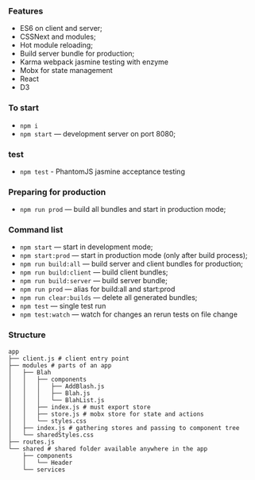 ### Features
- ES6 on client and server;
- CSSNext and modules;
- Hot module reloading;
- Build server bundle for production;
- Karma webpack jasmine testing with enzyme
- Mobx for state management
- React
- D3

### To start

- `npm i`
- `npm start` — development server on port 8080;


### test

- `npm test` - PhantomJS jasmine acceptance testing


### Preparing for production
- `npm run prod` — build all bundles and start in production mode;

### Command list
- `npm start` — start in development mode;
- `npm start:prod` — start in production mode (only after build process);
- `npm run build:all` — build server and client bundles for production;
- `npm run build:client` — build client bundles;
- `npm run build:server` — build server bundle;
- `npm run prod` — alias for build:all and start:prod
- `npm run clear:builds` — delete all generated bundles;
- `npm test` — single test run
- `npm test:watch` — watch for changes an rerun tests on file change


### Structure
```
app
├── client.js # client entry point
├── modules # parts of an app
│   ├── Blah
│   │   ├── components
│   │   │   ├── AddBlash.js
│   │   │   ├── Blah.js
│   │   │   └── BlahList.js
│   │   ├── index.js # must export store
│   │   ├── store.js # mobx store for state and actions
│   │   └── styles.css
│   ├── index.js # gathering stores and passing to component tree
│   └── sharedStyles.css
├── routes.js
└── shared # shared folder available anywhere in the app
    ├── components
    │   └── Header
    └── services
```
